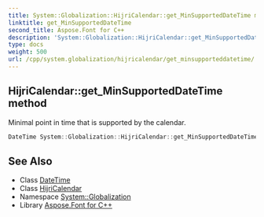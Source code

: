 ```yaml
---
title: System::Globalization::HijriCalendar::get_MinSupportedDateTime method
linktitle: get_MinSupportedDateTime
second_title: Aspose.Font for C++
description: 'System::Globalization::HijriCalendar::get_MinSupportedDateTime method. Minimal point in time that is supported by the calendar in C++.'
type: docs
weight: 500
url: /cpp/system.globalization/hijricalendar/get_minsupporteddatetime/
---
```

## HijriCalendar::get_MinSupportedDateTime method


Minimal point in time that is supported by the calendar.

```cpp
DateTime System::Globalization::HijriCalendar::get_MinSupportedDateTime() const override
```

## See Also

* Class [DateTime](../../../system/datetime/)
* Class [HijriCalendar](../)
* Namespace [System::Globalization](../../)
* Library [Aspose.Font for C++](../../../)
